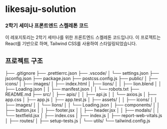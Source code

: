 # likesaju-solution

### 2학기 세미나 프론트엔드 스켈레톤 코드

이 레포지토리는 2학기 세미나를 위한 프론트엔드 스켈레톤 코드입니다. 이 프로젝트는 React를 기반으로 하며, Tailwind CSS를 사용하여 스타일링되었습니다.

## 프로젝트 구조

├── .gitignore
├── .prettierrc.json
├── .vscode/
│ └── settings.json
├── jsconfig.json
├── package.json
├── postcss.config.js
├── public/
│ ├── icons/
│ ├── images/
│ ├── index.html
│ ├── lions/
│ │ ├── lion.blend
│ │ ├── Loading.json
│ │ ├── manifest.json
│ │ └── robots.txt
├── README.md
├── src/
│ ├── apis/
│ │ ├── api.js
│ │ └── axios.js
│ ├── app.css
│ ├── app.js
│ ├── app.test.js
│ ├── assets/
│ │ ├── icons/
│ │ ├── images/
│ │ └── lions/
│ │ └── Loading.json
│ ├── components/
│ │ ├── button.jsx
│ │ ├── footer.jsx
│ │ ├── header.jsx
│ │ ├── modals/
│ │ └── textfield.jsx
│ ├── index.css
│ ├── index.js
│ ├── report-web-vitals.js
│ ├── routes/
│ ├── setup-tests.js
│ └── utils/
└── tailwind.config.js
